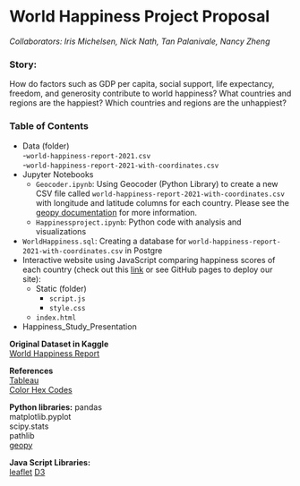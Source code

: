 # World Happiness Project Proposal
*Collaborators: Iris Michelsen, Nick Nath, Tan Palanivale, Nancy Zheng*

### Story:  
How do factors such as GDP per capita, social support, life expectancy, freedom, and generosity contribute to world happiness?
What countries and regions are the happiest? Which countries and regions are the unhappiest?  

### Table of Contents  
- Data (folder)  
  -`world-happiness-report-2021.csv`  
  -`world-happiness-report-2021-with-coordinates.csv`
- Jupyter Notebooks
  - `Geocoder.ipynb`: Using Geocoder (Python Library) to create a new CSV file called `world-happiness-report-2021-with-coordinates.csv` with longitude and latitude columns for each country. Please see the [geopy documentation](https://geopy.readthedocs.io/en/stable/#installation) for more information.
  - `Happinessproject.ipynb`: Python code with analysis and visualizations
- `WorldHappiness.sql`: Creating a database for `world-happiness-report-2021-with-coordinates.csv` in Postgre
- Interactive website using JavaScript comparing happiness scores of each country (check out this [link](https://zhengn95.github.io/Project3_worldHappiness/) or see GitHub pages to deploy our site):
  - Static (folder)
    - `script.js`
    - `style.css`
  - `index.html`
- Happiness_Study_Presentation   

**Original Dataset in Kaggle**  
[World Happiness Report](https://www.kaggle.com/datasets/ajaypalsinghlo/world-happiness-report-2021) 

**References**  
[Tableau](https://public.tableau.com/views/HappinessDatasetProject/Dashboard?:embed=y&:display_count=y&:showVizHome=no#!/vizhome/Happines[…]etProject/GDPvs_HS)  
[Color Hex Codes](https://www.color-hex.com/)

**Python libraries:**
pandas  
matplotlib.pyplot  
scipy.stats  
pathlib  
[geopy](https://geopy.readthedocs.io/en/stable/#installation)

**Java Script Libraries:**  
[leaflet](https://leafletjs.com/)
[D3](https://d3js.org/)
